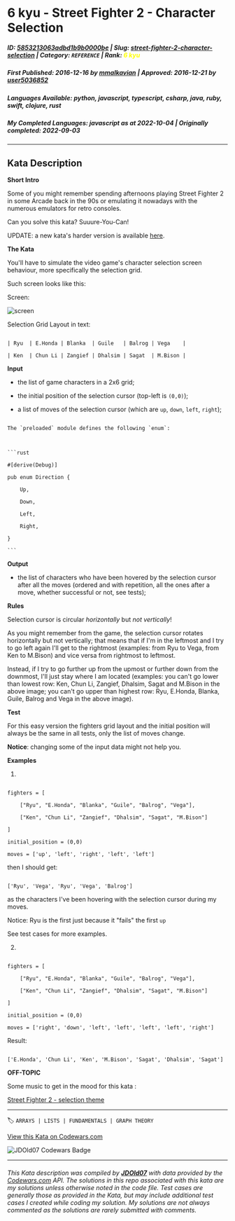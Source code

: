 # 6 kyu - Street Fighter 2 - Character Selection

##### **ID**: [5853213063adbd1b9b0000be](https://www.codewars.com/kata/5853213063adbd1b9b0000be) | **Slug**: [street-fighter-2-character-selection](https://www.codewars.com/kata/5853213063adbd1b9b0000be) | **Category**: `REFERENCE` | **Rank**: <span style="color:yellow">6 kyu</span>

##### **First Published**: 2016-12-16 ***by*** [mmalkavian](https://www.codewars.com/users/mmalkavian) | **Approved**: 2016-12-21 ***by*** [user5036852](https://www.codewars.com/users/user5036852)

##### **Languages Available**: python, javascript, typescript, csharp, java, ruby, swift, clojure, rust

##### **My Completed Languages**: javascript ***as at*** 2022-10-04 | **Originally completed**: 2022-09-03

---

## Kata Description


**Short Intro**



Some of you might remember spending afternoons playing Street Fighter 2 in some Arcade back in the 90s or emulating it nowadays with the numerous emulators for retro consoles.



Can you solve this kata? Suuure-You-Can!



UPDATE: a new kata's harder version is available [here](https://www.codewars.com/kata/street-fighter-2-character-selection-part-2/python).



**The Kata**



You'll have to simulate the video game's character selection screen behaviour, more specifically the selection grid.

Such screen looks like this:



Screen:



![screen](https://images.duckduckgo.com/iu/?u=http%3A%2F%2Fwww.fightersgeneration.com%2Fnp5%2Fgm%2Fsf2ce-s2.jpg&f=1 "Character Selection Screen for Street Fighter 2")



Selection Grid Layout in text:

```

| Ryu  | E.Honda | Blanka  | Guile   | Balrog | Vega    |

| Ken  | Chun Li | Zangief | Dhalsim | Sagat  | M.Bison |

```



**Input**



- the list of game characters in a 2x6 grid;

- the initial position of the selection cursor (top-left is `(0,0)`);

- a list of moves of the selection cursor (which are `up`, `down`, `left`, `right`);



~~~if:rust

The `preloaded` module defines the following `enum`:



```rust

#[derive(Debug)]

pub enum Direction {

    Up,

    Down,

    Left,

    Right,

}

```

~~~



**Output**



- the list of characters who have been hovered by the selection cursor after all the moves (ordered and with repetition, all the ones after a move, whether successful or not, see tests);



**Rules**



Selection cursor is circular *horizontally* but *not vertically*!



As you might remember from the game, the selection cursor rotates horizontally but not vertically; that means that if I'm in the leftmost and I try to go left again I'll get to the rightmost (examples: from Ryu to Vega, from Ken to M.Bison) and vice versa from rightmost to leftmost.



Instead, if I try to go further up from the upmost or further down from the downmost, I'll just stay where I am located (examples: you can't go lower than lowest row: Ken, Chun Li, Zangief, Dhalsim, Sagat and M.Bison in the above image; you can't go upper than highest row: Ryu, E.Honda, Blanka, Guile, Balrog and Vega in the above image).



**Test**



For this easy version the fighters grid layout and the initial position will always be the same in all tests, only the list of moves change.



**Notice**: changing some of the input data might not help you.



**Examples**



1.

```

fighters = [

	["Ryu", "E.Honda", "Blanka", "Guile", "Balrog", "Vega"],

	["Ken", "Chun Li", "Zangief", "Dhalsim", "Sagat", "M.Bison"]

]

initial_position = (0,0)

moves = ['up', 'left', 'right', 'left', 'left']

```

then I should get:

```

['Ryu', 'Vega', 'Ryu', 'Vega', 'Balrog']

```

as the characters I've been hovering with the selection cursor during my moves.

Notice: Ryu is the first just because it "fails" the first `up`

See test cases for more examples.



2.

```

fighters = [

	["Ryu", "E.Honda", "Blanka", "Guile", "Balrog", "Vega"],

	["Ken", "Chun Li", "Zangief", "Dhalsim", "Sagat", "M.Bison"]

]

initial_position = (0,0)

moves = ['right', 'down', 'left', 'left', 'left', 'left', 'right']

```

Result:

```

['E.Honda', 'Chun Li', 'Ken', 'M.Bison', 'Sagat', 'Dhalsim', 'Sagat']

```



**OFF-TOPIC**



Some music to get in the mood for this kata :



[Street Fighter 2 - selection theme](https://www.youtube.com/watch?v=GR3d9FMBkC8)

---


🏷 `ARRAYS | LISTS | FUNDAMENTALS | GRAPH THEORY`


[View this Kata on Codewars.com](https://www.codewars.com/kata/5853213063adbd1b9b0000be)

![](https://www.codewars.com/users/jdold07/badges/large "JDOld07 Codewars Badge")

---

###### *This Kata description was compiled by [**JDOld07**](https://tpstech.dev) with data provided by the [Codewars.com](https://www.codewars.com) API.  The solutions in this repo associated with this kata are my solutions unless otherwise noted in the code file.  Test cases are generally those as provided in the Kata, but may include additional test cases I created while coding my solution.  My solutions are not always commented as the solutions are rarely submitted with comments.*
